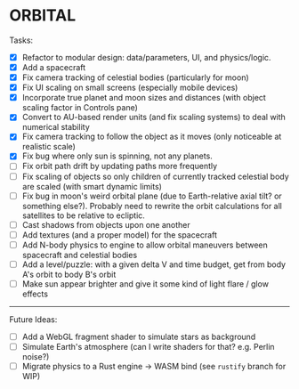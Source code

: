 # ORBITAL

Tasks:

- [x] Refactor to modular design: data/parameters, UI, and physics/logic.
- [x] Add a spacecraft
- [x] Fix camera tracking of celestial bodies (particularly for moon)
- [x] Fix UI scaling on small screens (especially mobile devices)
- [x] Incorporate true planet and moon sizes and distances (with object scaling factor in Controls pane)
- [x] Convert to AU-based render units (and fix scaling systems) to deal with numerical stability
- [x] Fix camera tracking to follow the object as it moves (only noticeable at realistic scale)
- [x] Fix bug where only sun is spinning, not any planets.
- [ ] Fix orbit path drift by updating paths more frequently
- [ ] Fix scaling of objects so only children of currently tracked celestial body are scaled (with smart dynamic limits)
- [ ] Fix bug in moon's weird orbital plane (due to Earth-relative axial tilt? or something else?). Probably need to rewrite the orbit calculations for all satellites to be relative to ecliptic.
- [ ] Cast shadows from objects upon one another
- [ ] Add textures (and a proper model) for the spacecraft
- [ ] Add N-body physics to engine to allow orbital maneuvers between spacecraft and celestial bodies
- [ ] Add a level/puzzle: with a given delta V and time budget, get from body A's orbit to body B's orbit
- [ ] Make sun appear brighter and give it some kind of light flare / glow effects

---

Future Ideas:

- [ ] Add a WebGL fragment shader to simulate stars as background
- [ ] Simulate Earth's atmosphere (can I write shaders for that? e.g. Perlin noise?)
- [ ] Migrate physics to a Rust engine -> WASM bind (see `rustify` branch for WIP)
